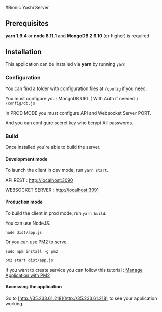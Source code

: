 #Bionic Yoshi Server

## Prerequisites
**yarn 1.9.4** or **node 8.11.1** and **MongoDB 2.6.10** (or higher) is required



## Installation
This application can be installed via **yarn** by running `yarn`.

### Configuration
You can find a folder with configuration files at `/config` if you need. 

You must configure your MongoDB URL ( With Auth if needed ) `/config/db.js`

In PROD MODE you must configure API and Websocket Server PORT.

And you can configure secret key who bcrypt All passwords.

### Build
Once installed you're able to build the server.

#### Development mode
To launch the client in dev mode, run `yarn start`. 

API REST : [http://localhost:3090](http://localhost:3090)

WEBSOCKET SERVER : [http://localhost:3091](http://localhost:3091)

#### Production mode
To build the client in prod mode, run `yarn build`.

You can use NodeJS.

````
node dist/app.js
````

Or you can use PM2 to serve.

````
sudo npm install -g pm2
````

````
pm2 start dist/app.js
````

If you want to create service you can follow this tutorial : [Manage Application with PM2](https://www.digitalocean.com/community/tutorials/how-to-set-up-a-node-js-application-for-production-on-ubuntu-16-04#manage-application-with-pm2)

#### Accessing the application
Go to [http://35.233.61.218](http://35.233.61.218) to see your application working.